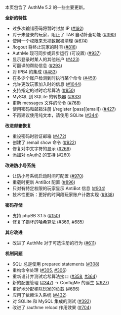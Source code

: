 本页包含了 AuthMe 5.2 的一些主要更新。

**全新的特性**

- 过多次输错密码将暂时封禁 IP ([#192](https://github.com/AuthMe/AuthMeReloaded/issues/192))
- 对于未登录的玩家，阻止了 TAB 自动补全功能 ([#390](https://github.com/AuthMe/AuthMeReloaded/issues/390))
- 使用一个权限来无视数据被清理 ([#674](https://github.com/AuthMe/AuthMeReloaded/issues/674))
- /logout 将终止玩家的时间 ([#816](https://github.com/AuthMe/AuthMeReloaded/issues/816))
- AuthMe 现可同步或异步运行 (可设置) ([#937](https://github.com/AuthMe/AuthMeReloaded/issues/937))
- 显示登录时某人的其他账户 ([#423](https://github.com/AuthMe/AuthMeReloaded/issues/423))
- 可翻译的帮助信息 ([#293](https://github.com/AuthMe/AuthMeReloaded/issues/293))
- 对 IPB4 的集成 ([#483](https://github.com/AuthMe/AuthMeReloaded/issues/483))
- 在多少个账户检测到时执行某个命令 ([#459](https://github.com/AuthMe/AuthMeReloaded/issues/459))
- 允许更改玩家加入时的信息 ([#1044](https://github.com/AuthMe/AuthMeReloaded/issues/1044))
- 支持指定的过时哈希算法 ([#850](https://github.com/AuthMe/AuthMeReloaded/issues/850))
- MySQL 到 SQLite 的转换器 ([#933](https://github.com/AuthMe/AuthMeReloaded/issues/933))
- 更新 messages 文件的命令 ([#768](https://github.com/AuthMe/AuthMeReloaded/issues/768))
- 使用密码和邮箱注册 (/register [pass][email]) ([#427](https://github.com/AuthMe/AuthMeReloaded/issues/427))
- 不再建议使用纯文本，请使用 SQLite ([#344](https://github.com/AuthMe/AuthMeReloaded/issues/344))

**改进邮箱恢复**

- 重设密码时验证邮箱 ([#472](https://github.com/AuthMe/AuthMeReloaded/issues/472))
- 创建了 /email show 命令 ([#922](https://github.com/AuthMe/AuthMeReloaded/issues/922))
- 修复对中文字符的显示 ([#269](https://github.com/AuthMe/AuthMeReloaded/issues/269))
- 添加对 oAuth2 的支持 ([#260](https://github.com/AuthMe/AuthMeReloaded/issues/260))

**改进防小号系统**

- 让防小号系统启动时间可配置 ([#970](https://github.com/AuthMe/AuthMeReloaded/issues/970))
- 重载时更新 AntiBot 配置 ([#896](https://github.com/AuthMe/AuthMeReloaded/issues/896))
- 只对有特定权限的玩家显示 AntiBot 信息 ([#904](https://github.com/AuthMe/AuthMeReloaded/issues/904))
- 技术性更新：更好的时间段玩家账户计数实现 ([#938](https://github.com/AuthMe/AuthMeReloaded/issues/938))

**密码存储**

- 支持 phpBB 3.1.5 ([#150](https://github.com/AuthMe/AuthMeReloaded/issues/150))
- 修复了损坏的哈希算法 ([#369](https://github.com/AuthMe/AuthMeReloaded/issues/369), [#685](https://github.com/AuthMe/AuthMeReloaded/issues/685))

**其它改进**

- 改进了 AuthMe 对于可选注册的行为 ([#611](https://github.com/AuthMe/AuthMeReloaded/issues/611))

**机制问题**

- SQL: 总是使用 prepared statements ([#308](https://github.com/AuthMe/AuthMeReloaded/issues/308))
- 重构命令处理 ([#305](https://github.com/AuthMe/AuthMeReloaded/issues/305), [#306](https://github.com/AuthMe/AuthMeReloaded/issues/306))
- 重新设计并测试哈希算法接口 ([#358](https://github.com/AuthMe/AuthMeReloaded/issues/358), [#364](https://github.com/AuthMe/AuthMeReloaded/issues/364))
- 新的配置管理 ([#347](https://github.com/AuthMe/AuthMeReloaded/issues/347)) -> ConfigMe 的诞生 ([#927](https://github.com/AuthMe/AuthMeReloaded/issues/927))
- 更好地分配移除玩家的负载 ([#696](https://github.com/AuthMe/AuthMeReloaded/issues/696))
- 应用了依赖注入系统 ([#432](https://github.com/AuthMe/AuthMeReloaded/issues/432))
- 对 SQLite 和 MySQL 集成的测试 ([#392](https://github.com/AuthMe/AuthMeReloaded/issues/392))
- 改进了 /authme reload 作用效果 ([#704](https://github.com/AuthMe/AuthMeReloaded/issues/704))
